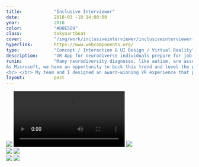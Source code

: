 ```yaml
---
title:            "Inclusive Interviewer"
date:             2018-03 -10 14:00:00
year:             2018
color:            "#D0E5D9"
class:            tokyoartbeat
cover:            "/img/work/inclusiveinterviewer/inclusiveinterviewer-cover.svg"
hyperlink:        https://www.webcomponents.org/
type:             "Concept / Interaction & UI Design / Virtual Reality"
description:      "VR App for neurodiverse individuals prepare for job interviews "
runin:            "Many neurodiversity diagnoses, like autism, are associated with deviance in social cognition from neurotypical behavior. This creates a huge barrier for employment since interview processes assume a neurotypical set of social cognition skills. 
As Microsoft, we have an opportunity to buck this trend and level the playing field for neurodiverse individuals by leveraging emergent technologies like Mixed Reality and AI.
<br> </br> My team and I designed an award-winning VR experience that prepares individuals with cognitive disabilities for job interviews. As lead designer, I storyboarded the app experience, prototyped the hierarchical learning difficulty levels, art directed 3D coach avatars, and directed a promotional video showcasing the experience."
layout:           post
---
```


<div class="post-content-grid">
  <div class="post-content-column column-3 offset-1">
    <img class="post-content-screen iphone lazyload" src="{{ site.baseurl }}/img/work/inclusiveinterviewer/tab-home.png" />
    <video class="post-content-screen iphone lazyload" src="{{ site.baseurl }}/img/work/inclusiveinterviewer/tab-card-to-card.mp4" autoplay loop></video>
    <img class="post-content-screen iphone lazyload" src="{{ site.baseurl }}/img/work/inclusiveinterviewer/tab-login.png" />
  </div>
  <div class="post-content-column column-3">
    <img class="post-content-screen iphone radius-tab lazyload" src="{{ site.baseurl }}/img/work/inclusiveinterviewer/tab-en.png" />
    <img class="post-content-screen iphone lazyload" src="{{ site.baseurl }}/img/work/inclusiveinterviewer/tab-browse.png" />
  </div>
  <div class="post-content-column column-3 offset-2">
    <img class="post-content-screen iphone lazyload" src="{{ site.baseurl }}/img/work/inclusiveinterviewer/tab-map.png" />
    <img class="post-content-screen iphone radius-tab lazyload" src="{{ site.baseurl }}/img/work/tokyoartbeat/tab-jp.png" />
  </div>
</div>
